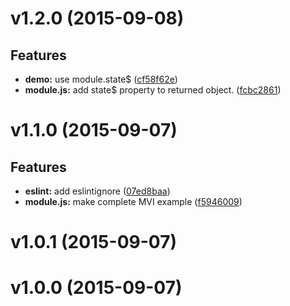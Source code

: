 # v1.2.0 (2015-09-08)


## Features

- **demo:** use module.state$
  ([cf58f62e](https://github.com/Frikki/generator-cyclejs/commits/cf58f62e27806f97270048732bd0665dc3c215f3))
- **module.js:** add state$ property to returned object.
  ([fcbc2861](https://github.com/Frikki/generator-cyclejs/commits/fcbc2861bc9a3144d792a1868e6830784be51f4d))


# v1.1.0 (2015-09-07)


## Features

- **eslint:** add eslintignore
  ([07ed8baa](https://github.com/Frikki/generator-cyclejs/commits/07ed8baa3dfc104b8871a35a23df6efdcf013e1b))
- **module.js:** make complete MVI example
  ([f5946009](https://github.com/Frikki/generator-cyclejs/commits/f594600916ad985231b839d9917d7bace1f5b01e))


# v1.0.1 (2015-09-07)


# v1.0.0 (2015-09-07)


